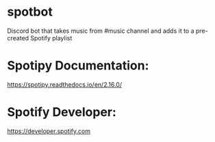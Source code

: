 # spotbot
Discord bot that takes music from #music channel and adds it to a pre-created Spotify playlist
# Spotipy Documentation:
https://spotipy.readthedocs.io/en/2.16.0/
# Spotify Developer:
https://developer.spotify.com
